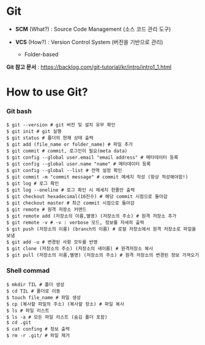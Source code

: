 # Git

- **SCM** (What?) : Source Code Management (소스 코드 관리 도구)

- **VCS** (How?) : Version Control System (버전을 기반으로 관리)
  - Folder-based



**Git 참고 문서** : https://backlog.com/git-tutorial/kr/intro/intro1_1.html



# How to use Git?

### Git bash

``````shell
$ git --version # git 버전 및 설치 유무 확인
$ git init # git 실행
$ git status # 폴더의 현재 상태 출력
$ git add (file_name or folder_name) # 파일 추가
$ git commit # commit, 로그인이 필요(meta data)
$ git config --global user.email "email address" # 메타데이터 등록
$ git config --global user.name "name" # 메타데이터 등록
$ git config --global --list # 전역 설정 확인
$ git commit -m "commit message" # commit 메세지 작성 (항상 적성해야함!)
$ git log # 로그 확인
$ git log --oneline # 로그 확인 시 메세지 한줄만 출력
$ git checkout hexadecimal(16진수) # 해당 commit 시점으로 돌아감
$ git checkout master # 최근 commit 시점으로 돌아감
$ git remote # 원격 저장소 커맨드
$ git remote add (저장소의 이름,별명) (저장소의 주소) # 원격 저장소 추가
$ git remote -v # -v : verbose 모드, 정보를 자세히 출력
$ git push (저장소의 이름) (branch의 이름) # 로컬 저장소에서 원격 저장소로 파일을 보냄
$ git add -u # 변경된 사항 모두를 반영
$ git clone (저장소의 주소) (저장소의 새이름) # 원격저장소 복사
$ git pull (저장소의 이름,별명) (저장소의 주소) # 원격 저장소의 변경된 정보 가져오기
``````



### Shell commad

``````shell
$ mkdir TIL # 폴더 생성
$ cd TIL # 폴더로 이동
$ touch file_name # 파일 생성
$ cp (복사할 파일의 주소) (복사할 장소) # 파일 복사
$ ls # 파일 리스트
$ ls -a # 모든 파일 리스트 (숨김 폴더 포함)
$ cd .git
$ cat confing # 정보 출력
$ rm -r .git/ # 파일 제거
``````